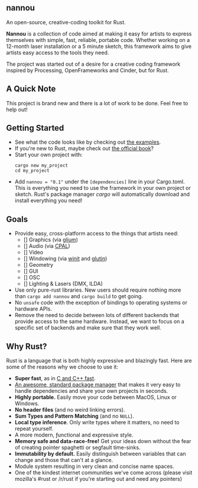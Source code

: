 nannou
------

An open-source, creative-coding toolkit for Rust.

**Nannou** is a collection of code aimed at making it easy for artists to
express themselves with simple, fast, reliable, portable code.  Whether working
on a 12-month laser installation or a 5 minute sketch, this framework aims to
give artists easy access to the tools they need.

The project was started out of a desire for a creative coding framework inspired
by Processing, OpenFrameworks and Cinder, but for Rust.

## A Quick Note

This project is brand new and there is a lot of work to be done. Feel free to
help out!

## Getting Started

- See what the code looks like by checking out [the examples]().
- If you're new to Rust, maybe check out [the official
  book](https://doc.rust-lang.org/book/)?
- Start your own project with:
  ```
  cargo new my_project
  cd my_project
  ```
- Add `nannou = "0.1"` under the `[dependencies]` line in your Cargo.toml.
  This is everything you need to use the framework in your own project or
  sketch. Rust's package manager *cargo* will automatically download and install
  everything you need!

## Goals

- Provide easy, cross-platform access to the things that artists need:
    - [] Graphics (via [glium](https://crates.io/crates/glium))
    - [] Audio (via [CPAL](https://crates.io/crates/cpal))
    - [] Video
    - [] Windowing (via [winit](https://crates.io/crates/winit) and
      [glutin](https://crates.io/crates/glutin))
    - [] Geometry
    - [] GUI
    - [] OSC
    - [] Lighting & Lasers (DMX, ILDA)
- Use only pure-rust libraries. New users should require nothing more than
  `cargo add nannou` and `cargo build` to get going.
- No `unsafe` code with the exception of bindings to operating systems or
  hardware APIs.
- Remove the need to decide between lots of different backends that provide
  access to the same hardware. Instead, we want to focus on a specific set of
  backends and make sure that they work well.

## Why Rust?

Rust is a language that is both highly expressive and blazingly fast. Here are
some of the reasons why we choose to use it:

- **Super fast**, as in [C and
  C++ fast](https://benchmarksgame.alioth.debian.org/u64q/compare.php?lang=rust&lang2=gpp).
- [An awesome, standard package manager](https://crates.io/) that makes it very
  easy to handle dependencies and share your own projects in seconds.
- **Highly portable.** Easily move your code between MacOS, Linux or Windows.
- **No header files** (and no weird linking errors).
- **Sum Types and Pattern Matching** (and no `NULL`).
- **Local type inference**. Only write types where it matters, no need to repeat
  yourself.
- A more modern, ƒunctional and expressive style.
- **Memory safe and data-race-free!** Get your ideas down without the fear of
  creating pointer spaghetti or segfault time-sinks.
- **Immutability by default.** Easily distinguish between variables that can
  change and those that can't at a glance.
- Module system resulting in very clean and concise name spaces.
- One of the kindest internet communities we've come across (please visit
  mozilla's #rust or /r/rust if you're starting out and need any pointers)
